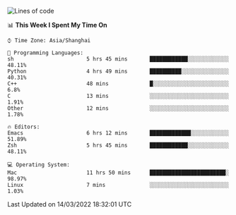 <!--START_SECTION:waka-->
![Lines of code](https://img.shields.io/badge/From%20Hello%20World%20I%27ve%20Written-22%20Thousand%20lines%20of%20code-blue)

📊 **This Week I Spent My Time On** 

```text
⌚︎ Time Zone: Asia/Shanghai

💬 Programming Languages: 
sh                       5 hrs 45 mins       ████████████░░░░░░░░░░░░░   48.11% 
Python                   4 hrs 49 mins       ██████████░░░░░░░░░░░░░░░   40.31% 
C++                      48 mins             █░░░░░░░░░░░░░░░░░░░░░░░░   6.8% 
C                        13 mins             ░░░░░░░░░░░░░░░░░░░░░░░░░   1.91% 
Other                    12 mins             ░░░░░░░░░░░░░░░░░░░░░░░░░   1.78%

🔥 Editors: 
Emacs                    6 hrs 12 mins       █████████████░░░░░░░░░░░░   51.89% 
Zsh                      5 hrs 45 mins       ████████████░░░░░░░░░░░░░   48.11%

💻 Operating System: 
Mac                      11 hrs 50 mins      ████████████████████████░   98.97% 
Linux                    7 mins              ░░░░░░░░░░░░░░░░░░░░░░░░░   1.03%

```


 Last Updated on 14/03/2022 18:32:01 UTC
<!--END_SECTION:waka-->
